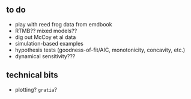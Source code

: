 ## to do

* play with reed frog data from emdbook
* RTMB?? mixed models??
* dig out McCoy et al data
* simulation-based examples
* hypothesis tests (goodness-of-fit/AIC, monotonicity, concavity, etc.)
* dynamical sensitivity???

## technical bits

* plotting? `gratia`?

